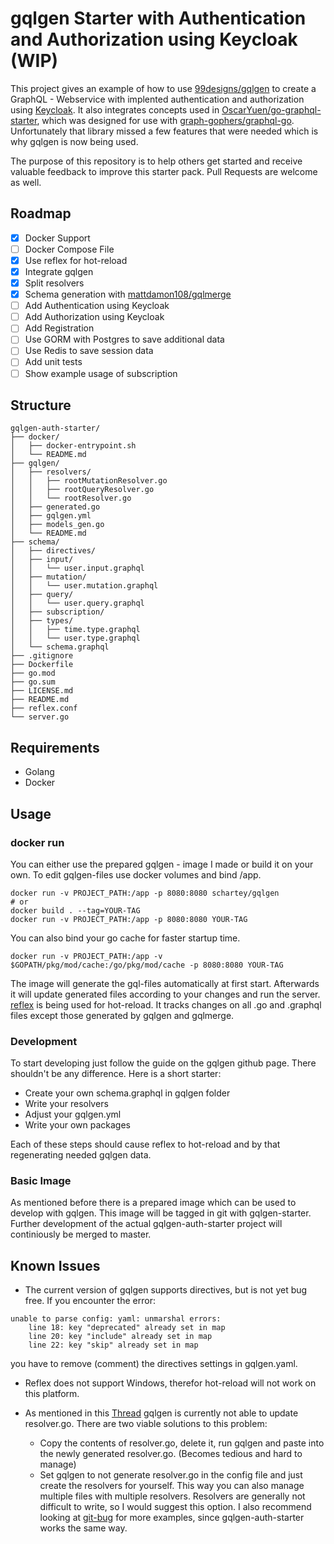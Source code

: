 # gqlgen Starter with Authentication and Authorization using Keycloak (WIP)

This project gives an example of how to use [99designs/gqlgen][1] to create a GraphQL - Webservice with implented authentication and authorization using [Keycloak][2].
It also integrates concepts used in [OscarYuen/go-graphql-starter][3], which was designed for use with [graph-gophers/graphql-go][4]. Unfortunately that library missed 
a few features that were needed which is why gqlgen is now being used. 

The purpose of this repository is to help others get started and receive valuable feedback to improve this starter pack. Pull Requests are welcome as well.

## Roadmap

- [x] Docker Support
- [ ] Docker Compose File
- [x] Use reflex for hot-reload
- [x] Integrate gqlgen
- [x] Split resolvers
- [x] Schema generation with [mattdamon108/gqlmerge][7]
- [ ] Add Authentication using Keycloak
- [ ] Add Authorization using Keycloak
- [ ] Add Registration
- [ ] Use GORM with Postgres to save additional data
- [ ] Use Redis to save session data
- [ ] Add unit tests
- [ ] Show example usage of subscription

## Structure

```
gqlgen-auth-starter/
├── docker/
│   ├── docker-entrypoint.sh
│   └── README.md
├── gqlgen/
│   ├── resolvers/
│   │   ├── rootMutationResolver.go
│   │   ├── rootQueryResolver.go
│   │   └── rootResolver.go
│   ├── generated.go
│   ├── gqlgen.yml
│   ├── models_gen.go
│   └── README.md
├── schema/
│   ├── directives/
│   ├── input/
│   │   └── user.input.graphql
│   ├── mutation/
│   │   └── user.mutation.graphql
│   ├── query/
│   │   └── user.query.graphql
│   ├── subscription/
│   ├── types/
│   │   ├── time.type.graphql
│   │   └── user.type.graphql
│   └── schema.graphql
├── .gitignore
├── Dockerfile
├── go.mod
├── go.sum
├── LICENSE.md
├── README.md
├── reflex.conf
└── server.go
```

## Requirements

- Golang
- Docker

## Usage

### docker run

You can either use the prepared gqlgen - image I made or build it on your own. To edit gqlgen-files
use docker volumes and bind /app. 
```
docker run -v PROJECT_PATH:/app -p 8080:8080 schartey/gqlgen
# or
docker build . --tag=YOUR-TAG
docker run -v PROJECT_PATH:/app -p 8080:8080 YOUR-TAG
```

You can also bind your go cache for faster startup time.
```
docker run -v PROJECT_PATH:/app -v $GOPATH/pkg/mod/cache:/go/pkg/mod/cache -p 8080:8080 YOUR-TAG
```

The image will generate the gql-files automatically at first start.
Afterwards it will update generated files according to your changes and run the server.
[reflex][5] is being used for hot-reload. It tracks changes on all .go and .graphql files except those generated by gqlgen and gqlmerge. 

### Development

To start developing just follow the guide on the gqlgen github page. There shouldn't be any difference.
Here is a short starter:

- Create your own schema.graphql in gqlgen folder
- Write your resolvers
- Adjust your gqlgen.yml
- Write your own packages

Each of these steps should cause reflex to hot-reload and by that regenerating needed gqlgen data.

### Basic Image

As mentioned before there is a prepared image which can be used to develop with gqlgen. This image will be tagged in
git with gqlgen-starter. Further development of the actual gqlgen-auth-starter project will continiously be merged to master.

## Known Issues

- The current version of gqlgen supports directives, but is not yet bug free. If you encounter the error:
```
unable to parse config: yaml: unmarshal errors:
    line 18: key "deprecated" already set in map
    line 20: key "include" already set in map
    line 22: key "skip" already set in map
```
you have to remove (comment) the directives settings in gqlgen.yaml.

- Reflex does not support Windows, therefor hot-reload will not work on this platform.

- As mentioned in this [Thread](https://github.com/99designs/gqlgen/blob/master/docs/content/getting-started.md#write-the-resolvers) 
  gqlgen is currently not able to update resolver.go. There are two viable solutions to this problem:
    - Copy the contents of resolver.go, delete it, run gqlgen and paste into the newly generated resolver.go. (Becomes tedious and hard to manage)
    - Set gqlgen to not generate resolver.go in the config file and just create the resolvers for yourself. This way you can also manage multiple files with multiple
      resolvers. Resolvers are generally not difficult to write, so I would suggest this option. I also recommend looking at [git-bug][6]
      for more examples, since gqlgen-auth-starter works the same way.
      
      
[1]: https://github.com/99designs/gqlgen
[2]: https://www.keycloak.org/
[3]: https://github.com/OscarYuen/go-graphql-starter
[4]: https://github.com/graph-gophers/graphql-go
[5]: https://github.com/cespare/reflex
[6]: https://github.com/MichaelMure/git-bug
[7]: https://github.com/mattdamon108/gqlmerge
